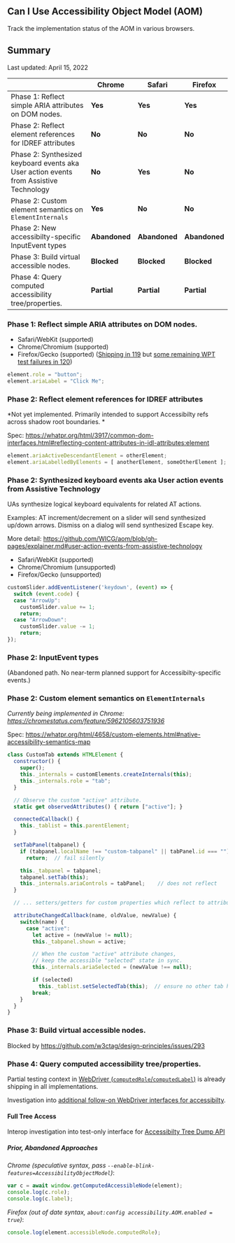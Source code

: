 ## Can I Use Accessibility Object Model (AOM)

Track the implementation status of the AOM in various browsers.

## Summary

Last updated: April 15, 2022

| | Chrome | Safari | Firefox |
| --- | --- | --- | --- |
| Phase 1: Reflect simple ARIA attributes on DOM nodes. | **Yes** | **Yes** | **Yes** |
| Phase 2: Reflect element references for IDREF attributes | **No** | **No** | **No** |
| Phase 2: Synthesized keyboard events aka User action events from Assistive Technology | **No** | **Yes** | **No** |
| Phase 2: Custom element semantics on `ElementInternals` | **Yes** | **No** | **No** |
| Phase 2: New accessibilty-specific InputEvent types | **Abandoned** | **Abandoned** | **Abandoned** |
| Phase 3: Build virtual accessible nodes. | **Blocked** | **Blocked** | **Blocked** |
| Phase 4: Query computed accessibility tree/properties. | **Partial** | **Partial** | **Partial** |

### Phase 1: Reflect simple ARIA attributes on DOM nodes.

* Safari/WebKit (supported)
* Chrome/Chromium (supported)
* Firefox/Gecko (supported) ([Shipping in 119](https://bugzilla.mozilla.org/show_bug.cgi?id=1785412) but [some remaining WPT test failures in 120](https://bugzilla.mozilla.org/show_bug.cgi?id=1858211))

```js
element.role = "button";
element.ariaLabel = "Click Me";
```

### Phase 2: Reflect element references for IDREF attributes

*Not yet implemented. Primarily intended to support Accessibilty refs across shadow root boundaries. *

Spec:
https://whatpr.org/html/3917/common-dom-interfaces.html#reflecting-content-attributes-in-idl-attributes:element

```js
element.ariaActiveDescendantElement = otherElement;
element.ariaLabelledByElements = [ anotherElement, someOtherElement ];
```


### Phase 2: Synthesized keyboard events aka User action events from Assistive Technology

UAs synthesize logical keyboard equivalents for related AT actions.

Examples: AT increment/decrement on a slider will send synthesized up/down arrows. Dismiss on a dialog will send synthesized Escape key.

More detail: https://github.com/WICG/aom/blob/gh-pages/explainer.md#user-action-events-from-assistive-technology

* Safari/WebKit (supported)
* Chrome/Chromium (unsupported)
* Firefox/Gecko (unsupported)

```js
customSlider.addEventListener('keydown', (event) => {
  switch (event.code) {
  case "ArrowUp":
    customSlider.value += 1;
    return;
  case "ArrowDown":
    customSlider.value -= 1;
    return;
});
```

### Phase 2: InputEvent types

(Abandoned path. No near-term planned support for Accessibilty-specific events.)

### Phase 2: Custom element semantics on `ElementInternals` 

*Currently being implemented in Chrome: https://chromestatus.com/feature/5962105603751936*

Spec: 
https://whatpr.org/html/4658/custom-elements.html#native-accessibility-semantics-map

```js
class CustomTab extends HTMLElement {
  constructor() {
    super();
    this._internals = customElements.createInternals(this);
    this._internals.role = "tab";
  }

  // Observe the custom "active" attribute.
  static get observedAttributes() { return ["active"]; }

  connectedCallback() {
    this._tablist = this.parentElement;
  }

  setTabPanel(tabpanel) {
    if (tabpanel.localName !== "custom-tabpanel" || tabPanel.id === "")
      return;  // fail silently

    this._tabpanel = tabpanel;
    tabpanel.setTab(this);
    this._internals.ariaControls = tabPanel;    // does not reflect
  }

  // ... setters/getters for custom properties which reflect to attributes

  attributeChangedCallback(name, oldValue, newValue) {
    switch(name) {
      case "active":
        let active = (newValue != null);
        this._tabpanel.shown = active;

        // When the custom "active" attribute changes,
        // keep the accessible "selected" state in sync.
        this._internals.ariaSelected = (newValue !== null);

        if (selected)
          this._tablist.setSelectedTab(this);  // ensure no other tab has "active" set
        break;
    }
  }
}
```

### Phase 3: Build virtual accessible nodes.

Blocked by https://github.com/w3ctag/design-principles/issues/293

### Phase 4: Query computed accessibility tree/properties.

Partial testing context in [WebDriver (`computedRole`/`computedLabel`)](https://wpt.fyi/results/?label=master&label=experimental&aligned&q=label%3Aaccessibility) is already shipping in all implementations.

Investigation into [additional follow-on WebDriver interfaces for accessibilty](https://github.com/WICG/aom/issues/203).

#### Full Tree Access

Interop investigation into test-only interface for [Accessibilty Tree Dump API](https://github.com/web-platform-tests/interop-2023-accessibility-testing/issues/51)

##### Prior, Abandoned Approaches

*Chrome (speculative syntax, pass `--enable-blink-features=AccessibilityObjectModel`)*:

```js
var c = await window.getComputedAccessibleNode(element);
console.log(c.role);
console.log(c.label);
```

*Firefox (out of date syntax, `about:config accessibility.AOM.enabled = true`)*:

```js
console.log(element.accessibleNode.computedRole);
```
